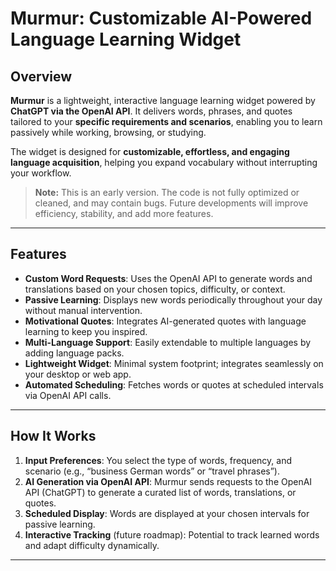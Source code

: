 # Murmur: Customizable AI-Powered Language Learning Widget

## Overview
**Murmur** is a lightweight, interactive language learning widget powered by **ChatGPT via the OpenAI API**. It delivers words, phrases, and quotes tailored to your **specific requirements and scenarios**, enabling you to learn passively while working, browsing, or studying.  

The widget is designed for **customizable, effortless, and engaging language acquisition**, helping you expand vocabulary without interrupting your workflow.


> **Note:** This is an early version. The code is not fully optimized or cleaned, and may contain bugs. Future developments will improve efficiency, stability, and add more features.

---

## Features
- **Custom Word Requests**: Uses the OpenAI API to generate words and translations based on your chosen topics, difficulty, or context.
- **Passive Learning**: Displays new words periodically throughout your day without manual intervention.
- **Motivational Quotes**: Integrates AI-generated quotes with language learning to keep you inspired.
- **Multi-Language Support**: Easily extendable to multiple languages by adding language packs.
- **Lightweight Widget**: Minimal system footprint; integrates seamlessly on your desktop or web app.
- **Automated Scheduling**: Fetches words or quotes at scheduled intervals via OpenAI API calls.

---

## How It Works
1. **Input Preferences**: You select the type of words, frequency, and scenario (e.g., “business German words” or “travel phrases”).  
2. **AI Generation via OpenAI API**: Murmur sends requests to the OpenAI API (ChatGPT) to generate a curated list of words, translations, or quotes.  
3. **Scheduled Display**: Words are displayed at your chosen intervals for passive learning.  
4. **Interactive Tracking** (future roadmap): Potential to track learned words and adapt difficulty dynamically.  

---

